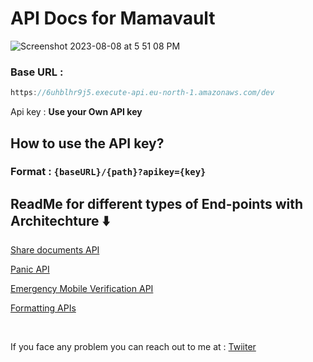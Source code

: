# API Docs for Mamavault

![Screenshot 2023-08-08 at 5 51 08 PM](https://github.com/Rajdip019/mamavault-backend-go/assets/91758830/57355d73-2c14-412f-9955-c3e92445c8aa)

### Base URL :

```jsx
https://6uhblhr9j5.execute-api.eu-north-1.amazonaws.com/dev
```

Api key : **Use your Own API key**

## How to use the API key?

### **Format :**  `{baseURL}/{path}?apikey={key}`

## ReadMe for different types of End-points with Architechture ⬇️

[Share documents API](https://www.notion.so/Share-documents-API-0e9c2d95cd944df0a30fdfc44c1c46b7?pvs=21)

[Panic API](https://www.notion.so/Panic-API-bab3900732674f28a210035ee280017e?pvs=21)

[Emergency Mobile Verification API](https://www.notion.so/Emergency-Mobile-Verification-API-4494f693690f405f8503373a722049e3?pvs=21)

[Formatting APIs](https://www.notion.so/Formatting-APIs-7502414ad958452ba978e6f66138fd92?pvs=21)

<br/>

If you face any problem you can reach out to me at : [Twiiter](https://www.x.com/RajdeepS019)
